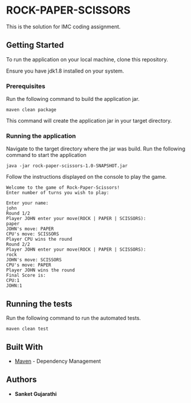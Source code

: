 # ROCK-PAPER-SCISSORS

This is the solution for IMC coding assignment.

## Getting Started

To run the application on your local machine, clone this repository.

Ensure you have jdk1.8 installed on your system.

### Prerequisites

Run the following command to build the application jar.

```
maven clean package
```

This command will create the application jar in your target directory.

### Running the application

Navigate to the target directory where the jar was build. Run the following command to start the application

```
java -jar rock-paper-scissors-1.0-SNAPSHOT.jar
```

Follow the instructions displayed on the console to play the game.

```
Welcome to the game of Rock-Paper-Scissors!
Enter number of turns you wish to play:

Enter your name:
john
Round 1/2
Player JOHN enter your move(ROCK | PAPER | SCISSORS):
paper
JOHN's move: PAPER
CPU's move: SCISSORS
Player CPU wins the round
Round 2/2
Player JOHN enter your move(ROCK | PAPER | SCISSORS):
rock
JOHN's move: SCISSORS
CPU's move: PAPER
Player JOHN wins the round
Final Score is:
CPU:1
JOHN:1
```


## Running the tests

Run the following command to run the automated tests.

```
maven clean test
```


## Built With

* [Maven](https://maven.apache.org/) - Dependency Management


## Authors

* **Sanket Gujarathi**


